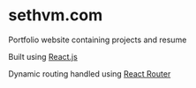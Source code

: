 # sethvm.com
Portfolio website containing projects and resume

Built using [React.js](https://github.com/facebook/react)

Dynamic routing handled using [React Router](https://github.com/ReactTraining/react-router)
